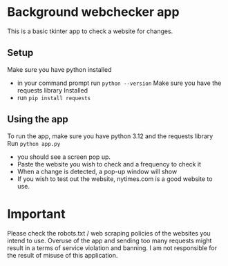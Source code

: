# Background webchecker app
This is a basic tkinter app to check a website for changes. 

## Setup 
Make sure you have python installed
- in your command prompt run `python --version`
Make sure you have the requests library Installed
- run  `pip install requests`

## Using the app
To run the app, make sure you have python 3.12 and the requests library
Run `python app.py`
- you should see a screen pop up.
- Paste the website you wish to check and a frequency to check it
- When a change is detected, a pop-up window will show
- If you wish to test out the website, nytimes.com is a good website to use.

# Important
Please check the robots.txt / web scraping policies of the websites you intend to use. Overuse of the app and sending too many requests might result in a terms of service violation and banning. I am not responsible for the result of misuse of this application. 

